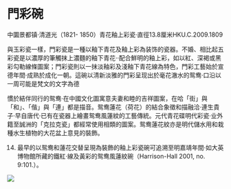 # 門彩碗  

中圜景都镇·清道光（1821- 1850）青花釉上彩瓷·直徑13.8厘米HKU.C.2009.1809  

與玉彩瓷一樣，門彩瓷是一種以釉下青花及釉上彩為装饰的瓷器。不婚、相比起五彩瓷是以濃厚的筆觸抹上濃麵的釉下青花··配合鮮明的釉上彩，如以紅、深褐或黑彩勾勒線條圖案；門彩瓷則以一抹淡釉彩及淺釉下青花線為特色，門彩工藝始於宣德年間·成熟於成化一朝。這碗以清新淡雅的門彩呈现出於毫花澈水的鸳鸯·口沿以一周可能是梵文的文字為德  

慣於結伴同行的鸳鸯·在中國文化圖寓意夫妻和睦的吉祥圖案，在哈「街」與「和」、「偕」與「連」都是描音。鸳鸯蓮花（荷花）的結合象徵和描融洽·連生貴子·早自唐代·已有在瓷器上繪畫鸳鸯風蓮紋的工藝傳統。元代青花碟明代彩瓷·业外籍至誠洲的「克拉克瓷」都經常使用相類的圖案。鸳鸯蓮花紋亦是明代儲水用和栽種水生植物的大花盆上意見的裝飾。  

14. 最早的以鸳鸯和蓮花交替呈現為裝飾的釉上彩瓷碗可追溯至明嘉靖年間·如大英博物館所藏的鐵紅·線及黃彩的鸳鸯風蓮紋碗（Harrison-Hall 2001, no. 9:101.）。  

![](https://cdn-mineru.openxlab.org.cn/result/2025-07-27/26ec8c02-599c-4b79-9876-e092d6287e02/8821a346796a29e0fcc05f5cabe2e84f2a8f35ff5c8dee53a20074e3ab838a6b.jpg)